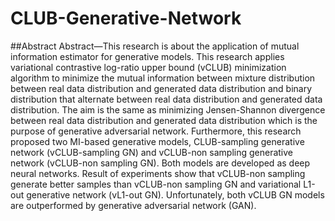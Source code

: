 # CLUB-Generative-Network
##Abstract
Abstract—This research is about the application of mutual
information estimator for generative models. This research applies variational contrastive log-ratio upper bound (vCLUB)
minimization algorithm to minimize the mutual information
between mixture distribution between real data distribution and
generated data distribution and binary distribution that alternate
between real data distribution and generated data distribution.
The aim is the same as minimizing Jensen-Shannon divergence
between real data distribution and generated data distribution
which is the purpose of generative adversarial network. Furthermore, this research proposed two MI-based generative models,
CLUB-sampling generative network (vCLUB-sampling GN) and
vCLUB-non sampling generative network (vCLUB-non sampling
GN). Both models are developed as deep neural networks. Result
of experiments show that vCLUB-non sampling generate better
samples than vCLUB-non sampling GN and variational L1-out
generative network (vL1-out GN). Unfortunately, both vCLUB
GN models are outperformed by generative adversarial network
(GAN).
